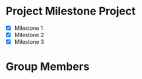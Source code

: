 # Project Milestone Project

- [x] Milestone 1
- [x] Milestone 2
- [x] Milestone 3

# Group Members

